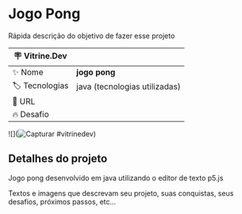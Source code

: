 # Jogo Pong

Rápida descrição do objetivo de fazer esse projeto

| :placard: Vitrine.Dev |     |
| -------------  | --- |
| :sparkles: Nome        | **jogo pong**
| :label: Tecnologias | java (tecnologias utilizadas)
| :rocket: URL         | 
| :fire: Desafio     | 

<!-- Inserir imagem com a #vitrinedev ao final do link -->
![](![Capturar](https://user-images.githubusercontent.com/118014109/201687944-3d10e1fb-2cee-486c-8666-5b578739a5fc.PNG)
#vitrinedev)
## Detalhes do projeto
Jogo pong desenvolvido em java utilizando o editor de texto p5.js


Textos e imagens que descrevam seu projeto, suas conquistas, seus desafios, próximos passos, etc...

